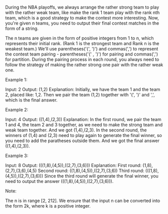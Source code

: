 
During the NBA playoffs, we always arrange the rather strong team to play with the rather weak team, like make the rank 1 team play with the rank nth team, which is a good strategy to make the contest more interesting. Now, you're given n teams, you need to output their final contest matches in the form of a string.


The n teams are given in the form of positive integers from 1 to n, which represents their initial rank. (Rank 1 is the strongest team and Rank n is the weakest team.) We'll use parentheses('(', ')') and commas(',') to represent the contest team pairing - parentheses('(' , ')') for pairing and commas(',') for partition. During the pairing process in each round, you always need to follow the strategy of making the rather strong one pair with the rather weak one. 

Example 1:

Input: 2
Output: (1,2)
Explanation: 
Initially, we have the team 1 and the team 2, placed like: 1,2.
Then we pair the team (1,2) together with '(', ')' and ',', which is the final answer.



Example 2:

Input: 4
Output: ((1,4),(2,3))
Explanation: 
In the first round, we pair the team 1 and 4, the team 2 and 3 together, as we need to make the strong team and weak team together.
And we got (1,4),(2,3).
In the second round, the winners of (1,4) and (2,3) need to play again to generate the final winner, so you need to add the paratheses outside them.
And we got the final answer ((1,4),(2,3)).



Example 3:

Input: 8
Output: (((1,8),(4,5)),((2,7),(3,6)))
Explanation: 
First round: (1,8),(2,7),(3,6),(4,5)
Second round: ((1,8),(4,5)),((2,7),(3,6))
Third round: (((1,8),(4,5)),((2,7),(3,6)))
Since the third round will generate the final winner, you need to output the answer (((1,8),(4,5)),((2,7),(3,6))).



Note:

The n is in range [2, 212].
We ensure that the input n can be converted into the form 2k, where k is a positive integer.

